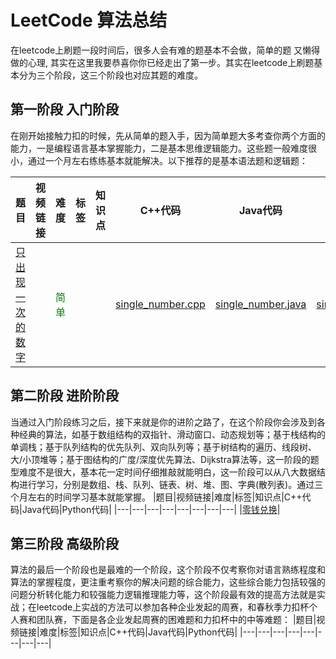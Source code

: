 # LeetCode 算法总结
在leetcode上刷题一段时间后，很多人会有难的题基本不会做，简单的题  又懒得做的心理, 其实在这里我要恭喜你你已经走出了第一步。其实在leetcode上刷题基本分为三个阶段，这三个阶段也对应其题的难度。

## 第一阶段 入门阶段
在刚开始接触力扣的时候，先从简单的题入手，因为简单题大多考查你两个方面的能力，一是编程语言基本掌握能力，二是基本思维逻辑能力。这些题一般难度很小，通过一个月左右练练基本就能解决。以下推荐的是基本语法题和逻辑题：

|题目|视频链接|难度|标签|知识点|C++代码|Java代码|Python代码|
|---|---|---|---|---|---|---|---|
|[只出现一次的数字](https://leetcode-cn.com/leetbook/read/top-interview-questions/xm0u83/)||<font color="green">简单</font>|||[single_number.cpp](https://github.com/lowicz-yao/leetcode-practise/tree/main/code/C%2B%2B%E4%BB%A3%E7%A0%81/single_number.cpp)|[single_number.java](https://github.com/lowicz-yao/leetcode-practise/blob/main/code/Java%E4%BB%A3%E7%A0%81/single_number.java)|[single_number.py](https://github.com/lowicz-yao/leetcode-practise/blob/main/code/Python%E4%BB%A3%E7%A0%81/single_number.py)|

## 第二阶段 进阶阶段
当通过入门阶段练习之后，接下来就是你的进阶之路了，在这个阶段你会涉及到各种经典的算法，如基于数组结构的双指针、滑动窗口、动态规划等；基于栈结构的单调栈；基于队列结构的优先队列、双向队列等；基于树结构的遍历、线段树、大/小顶堆等；基于图结构的广度/深度优先算法、Dijkstra算法等，这一阶段的题型难度不是很大，基本花一定时间仔细推敲就能明白，这一阶段可以从八大数据结构进行学习，分别是数组、栈、队列、链表、树、堆、图、字典(散列表)。通过三个月左右的时间学习基本就能掌握。
|题目|视频链接|难度|标签|知识点|C++代码|Java代码|Python代码|
|---|---|---|---|---|---|---|---|
|[零钱兑换](https://leetcode-cn.com/leetbook/read/top-interview-questions/x2echt/)|

## 第三阶段 高级阶段
算法的最后一个阶段也是最难的一个阶段，这个阶段不仅考察你对语言熟练程度和算法的掌握程度，更注重考察你的解决问题的综合能力，这些综合能力包括较强的问题分析转化能力和较强能力逻辑推理能力等，这个阶段最有效的提高方法就是实战；在leetcode上实战的方法可以参加各种企业发起的周赛，和春秋季力扣杯个人赛和团队赛，下面是各企业发起周赛的困难题和力扣杯中的中等难题：
|题目|视频链接|难度|标签|知识点|C++代码|Java代码|Python代码|
|---|---|---|---|---|---|---|---|

